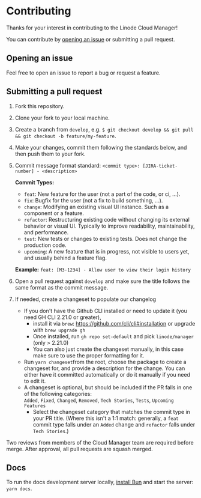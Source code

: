 # Contributing

Thanks for your interest in contributing to the Linode Cloud Manager!

You can contribute by [opening an issue](https://github.com/linode/manager/issues/new) or submitting a pull request.

## Opening an issue

Feel free to open an issue to report a bug or request a feature.

## Submitting a pull request

1. Fork this repository.
2. Clone your fork to your local machine.
3. Create a branch from `develop`, e.g. `$ git checkout develop && git pull && git checkout -b feature/my-feature`.
4. Make your changes, commit them following the standards below, and then push them to your fork.
5. Commit message format standard: `<commit type>: [JIRA-ticket-number] - <description>`

    **Commit Types:**
    - `feat`: New feature for the user (not a part of the code, or ci, ...).
    - `fix`: Bugfix for the user (not a fix to build something, ...).
    - `change`: Modifying an existing visual UI instance. Such as a component or a feature.
    - `refactor`: Restructuring existing code without changing its external behavior or visual UI. Typically to improve readability, maintainability, and performance.
    - `test`: New tests or changes to existing tests. Does not change the production code.
    - `upcoming`: A new feature that is in progress, not visible to users yet, and usually behind a feature flag.

    **Example:** `feat: [M3-1234] - Allow user to view their login history`

6. Open a pull request against `develop` and make sure the title follows the same format as the commit message.
7. If needed, create a changeset to populate our changelog
    - If you don't have the Github CLI installed or need to update it (you need GH CLI 2.21.0 or greater),
        - install it via `brew`: https://github.com/cli/cli#installation or upgrade with `brew upgrade gh`
        - Once installed, run `gh repo set-default` and pick `linode/manager` (only > 2.21.0)
        - You can also just create the changeset manually, in this case make sure to use the proper formatting for it.
    - Run `yarn changeset`from the root, choose the package to create a changeset for, and provide a description for the change.
    You can either have it committed automatically or do it manually if you need to edit it.
    - A changeset is optional, but should be included if the PR falls in one of the following categories:<br>
    `Added`, `Fixed`, `Changed`, `Removed`, `Tech Stories`, `Tests`, `Upcoming Features`
      - Select the changeset category that matches the commit type in your PR title. (Where this isn't a 1:1 match: generally, a `feat` commit type falls under an `Added` change and `refactor` falls under `Tech Stories`.)

Two reviews from members of the Cloud Manager team are required before merge. After approval, all pull requests are squash merged.

## Docs

To run the docs development server locally, [install Bun](https://bun.sh/) and start the server: `yarn docs`.
